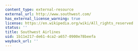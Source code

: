 ```yaml
---
content_type: external-resource
external_url: http://www.southwest.com/
has_external_license_warning: true
license: https://en.wikipedia.org/wiki/All_rights_reserved
status: ''
title: Southwest Airlines
uid: 1b11e217-de61-4ca2-a657-0900e78beefa
wayback_url: ''
---
```

